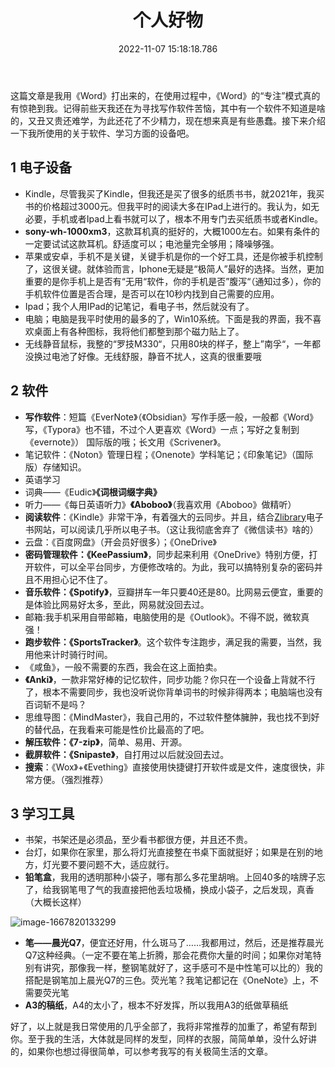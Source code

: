 ﻿---  
title: 个人好物  
date: 2022-11-07 15:18:18.786  
updated: 2022-11-08 09:37:19.277  
url: /archives/个人好物  
categories:

- 个人相关

tags:

- 效率

---

这篇文章是我用《Word》打出来的，在使用过程中，《Word》的“专注”模式真的有惊艳到我。记得前些天我还在为寻找写作软件苦恼，其中有一个软件不知道是啥的，又丑又贵还难学，为此还花了不少精力，现在想来真是有些愚蠢。接下来介绍一下我所使用的关于软件、学习方面的设备吧。

## 1 电子设备

- Kindle，尽管我买了Kindle，但我还是买了很多的纸质书书，就2021年，我买书的价格超过3000元。但我平时的阅读大多在IPad上进行的。我认为，如无必要，手机或者Ipad上看书就可以了，根本不用专门去买纸质书或者Kindle。
- **sony-wh-1000xm3**，这款耳机真的挺好的，大概1000左右。如果有条件的一定要试试这款耳机。舒适度可以；电池量完全够用；降噪够强。
- 苹果或安卓，手机不是关键，关键手机是你的一个好工具，还是你被手机控制了，这很关键。就体验而言，Iphone无疑是“极简人”最好的选择。当然，更加重要的是你手机上是否有“无用“软件，你的手机是否”腹泻“（通知过多），你的手机软件位置是否合理，是否可以在10秒内找到自己需要的应用。
- Ipad；我个人用IPad的记笔记，看电子书，然后就没有了。
- 电脑；电脑是我平时使用的最多的了，Win10系统。下面是我的界面，我不喜欢桌面上有各种图标，我将他们都整到那个磁力贴上了。
- 无线静音鼠标，我整的“罗技M330“，只用80块的样子，整上”南孚“，一年都没换过电池了好像。无线舒服，静音不扰人，这真的很重要哦

## 2 软件

- **写作软件**：短篇《EverNote》（《Obsidian》写作手感一般，一般都《Word》写，《Typora》也不错，不过个人更喜欢《Word》一点；写好之复制到《evernote》） 国际版的哦；长文用《Scrivener》。
- 笔记软件：《Noton》管理日程；《Onenote》学科笔记；《印象笔记》（国际版）存储知识。
- 英语学习
- 词典——《Eudic》**《词根词缀字典》**
- 听力——《每日英语听力》**《Aboboo》**（我喜欢用《Aboboo》做精听）
- **阅读软件**：《Kindle》非常干净，有着强大的云同步。并且，结合[Zlibrary](https://1lib.domains/?redirectUrl=/&signAll=1&ts=0642)电子书网站，可以阅读几乎所以电子书。（这让我彻底舍弃了《微信读书》啥的）
- 云盘：《百度网盘》（开会员好很多）；《OneDrive》
- **密码管理软件：《KeePassium》**，同步起来利用《OneDrive》特别方便，打开软件，可以全平台同步，方便修改啥的。为此，我可以搞特别复杂的密码并且不用担心记不住了。
- **音乐软件：《Spotify》**，豆瓣拼车一年只要40还是80。比网易云便宜，重要的是体验比网易好太多，至此，网易就没回去过。
- 邮箱:我手机采用自带邮箱，电脑使用的是《Outlook》。不得不説，微软真强！
- **跑步软件：《SportsTracker》**。这个软件专注跑步，满足我的需要，当然，我用他来计时骑行时间。
- 《咸鱼》，一般不需要的东西，我会在这上面拍卖。
- **《Anki》**，一款非常好棒的记忆软件，同步功能？你只在一个设备上背就不行了，根本不需要同步，我也没听说你背单词书的时候非得两本；电脑端也没有百词斩不是吗？
- 思维导图：《MindMaster》，我自己用的，不过软件整体臃肿，我也找不到好的替代品，在我看来可能是性价比最高的了吧。
- **解压软件：《7-zip》**，简单、易用、开源。
- **截屏软件：《Snipaste》**，自打用过以后就没回去过。
- **搜索**：《Wox》+《Evething》直接使用快捷键打开软件或是文件，速度很快，非常方便。（强烈推荐）

## 3 学习工具

- 书架，书架还是必须品，至少看书都很方便，并且还不贵。
- 台灯，如果你在家里，那么将灯光直接整在书桌下面就挺好；如果是在别的地方，灯光要不要问题不大，适应就行。
- **铅笔盒**，我用的透明那种小袋子，哪有那么多花里胡哨。上回40多的啥牌子忘了，给我钢笔甩了气的我直接把他丢垃圾桶，换成小袋子，之后发现，真香（大概长这样）

![image-1667820133299](/upload/2022/11/image-1667820133299.png)

- **笔——晨光Q7**，便宜还好用，什么斑马了……我都用过，然后，还是推荐晨光Q7这种经典。（一定不要在笔上折腾，那会花费你大量的时间；如果你对笔特别有讲究，那像我一样，整钢笔就好了，这手感可不是中性笔可以比的）我的搭配是钢笔加上晨光Q7的三色。荧光笔？我笔记都记在《OneNote》上，不需要荧光笔
- **A3的稿纸**，A4的太小了，根本不好发挥，所以我用A3的纸做草稿纸

好了，以上就是我日常使用的几乎全部了，我将非常推荐的加重了，希望有帮到你。至于我的生活，大体就是同样的发型，同样的衣服，简简单单，没什么好讲的，如果你也想过得很简单，可以参考我写的有关极简生活的文章。

